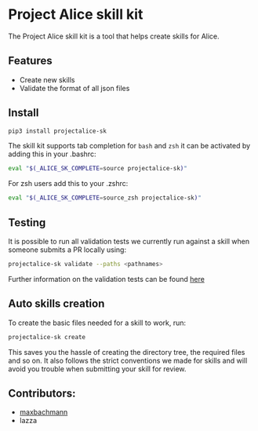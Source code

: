 # Project Alice skill kit

The Project Alice skill kit is a tool that helps create skills for Alice.

## Features
- Create new skills
- Validate the format of all json files

## Install
```bash
pip3 install projectalice-sk
```
The skill kit supports tab completion for `bash` and `zsh` it can be activated by adding this in your .bashrc:
```bash
eval "$(_ALICE_SK_COMPLETE=source projectalice-sk)"
```
For zsh users add this to your .zshrc:
```bash
eval "$(_ALICE_SK_COMPLETE=source_zsh projectalice-sk)"
```

## Testing
It is possible to run all validation tests we currently run against a skill when someone submits a PR locally using:
```bash
projectalice-sk validate --paths <pathnames>
```
Further information on the validation tests can be found [here](https://github.com/project-alice-powered-by-snips/ProjectAliceSkillKit/blob/master/Validation.md)


## Auto skills creation
To create the basic files needed for a skill to work, run:

```bash
projectalice-sk create
```
This saves you the hassle of creating the directory tree, the required files and so on. It also follows the strict conventions we made for skills and will avoid you trouble when submitting your skill for review.


## Contributors:
- [maxbachmann](https://github.com/maxbachmann)
- lazza
